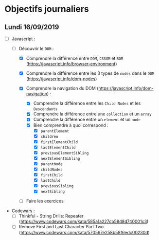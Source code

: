 # Objectifs journaliers

## Lundi 16/09/2019


* [ ] Javascript :
  * [ ] Découvrir le `DOM` :

    * [x] Comprendre la différence entre `DOM`, `CSSOM` et `BOM` (https://javascript.info/browser-environment)

    * [x] Comprendre la différence entre les 3 types de `nodes` dans le `DOM` (https://javascript.info/dom-nodes)

    * [x] Comprendre la navigation du DOM (https://javascript.info/dom-navigation) :
      * [x] Comprendre la différence entre les `Child Nodes` et les `Descendants`
      * [x] Comprendre la différence entre une `collection` et un `array`
      * [x] Comprendre la différence entre un `element` et un `node`
      * [x] Bien comprendre à quoi correspond : 
        * [x] `parentElement`
        * [x] `children`
        * [x] `firstElementChild`
        * [x] `lastElementChild`
        * [x] `previousElementSibling`
        * [x] `nextElementSibling`
        * [x] `parentNode`
        * [x] `childNodes`
        * [x] `firstChild`
        * [x] `lastChild`
        * [x] `previousSibling`
        * [x] `nextSibling`
    * [ ] Faire les exercices



* Codewars :
  * [ ] Thinkful - String Drills: Repeater (https://www.codewars.com/kata/585a1a227cb58d8d740001c3)
  * [ ] Remove First and Last Character Part Two (https://www.codewars.com/kata/570597e258b58f6edc00230d)
